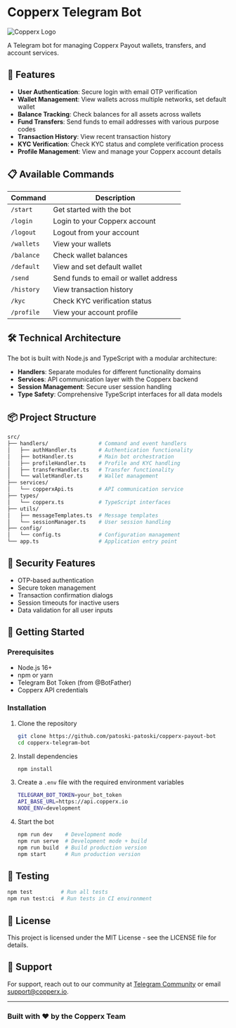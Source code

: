 # Copperx Telegram Bot

![Copperx Logo](https://payout.copperx.io/logo.png)

A Telegram bot for managing Copperx Payout wallets, transfers, and account services.

## 🚀 Features

- **User Authentication**: Secure login with email OTP verification
- **Wallet Management**: View wallets across multiple networks, set default wallet
- **Balance Tracking**: Check balances for all assets across wallets
- **Fund Transfers**: Send funds to email addresses with various purpose codes
- **Transaction History**: View recent transaction history
- **KYC Verification**: Check KYC status and complete verification process
- **Profile Management**: View and manage your Copperx account details

## 📋 Available Commands

| Command | Description |
|---------|-------------|
| `/start` | Get started with the bot |
| `/login` | Login to your Copperx account |
| `/logout` | Logout from your account |
| `/wallets` | View your wallets |
| `/balance` | Check wallet balances |
| `/default` | View and set default wallet |
| `/send` | Send funds to email or wallet address |
| `/history` | View transaction history |
| `/kyc` | Check KYC verification status |
| `/profile` | View your account profile |

## 🛠️ Technical Architecture

The bot is built with Node.js and TypeScript with a modular architecture:

- **Handlers**: Separate modules for different functionality domains
- **Services**: API communication layer with the Copperx backend
- **Session Management**: Secure user session handling
- **Type Safety**: Comprehensive TypeScript interfaces for all data models

## 📦 Project Structure

```bash
src/
├── handlers/                # Command and event handlers
│   ├── authHandler.ts       # Authentication functionality
│   ├── botHandler.ts        # Main bot orchestration
│   ├── profileHandler.ts    # Profile and KYC handling
│   ├── transferHandler.ts   # Transfer functionality
│   └── walletHandler.ts     # Wallet management
├── services/
│   └── copperxApi.ts        # API communication service
├── types/
│   └── copperx.ts           # TypeScript interfaces
├── utils/
│   ├── messageTemplates.ts  # Message templates
│   └── sessionManager.ts    # User session handling
├── config/
│   └── config.ts            # Configuration management
└── app.ts                   # Application entry point
```

## 🔐 Security Features

- OTP-based authentication
- Secure token management
- Transaction confirmation dialogs
- Session timeouts for inactive users
- Data validation for all user inputs

## 🚀 Getting Started

### Prerequisites

- Node.js 16+
- npm or yarn
- Telegram Bot Token (from @BotFather)
- Copperx API credentials

### Installation

1. Clone the repository

   ```bash
   git clone https://github.com/patoski-patoski/copperx-payout-bot
   cd copperx-telegram-bot
   ```

2. Install dependencies

   ```bash
   npm install
   ```

3. Create a `.env` file with the required environment variables

   ```bash
   TELEGRAM_BOT_TOKEN=your_bot_token
   API_BASE_URL=https://api.copperx.io
   NODE_ENV=development
   ```

4. Start the bot

   ```bash
   npm run dev    # Development mode
   npm run serve  # Development mode + build
   npm run build  # Build production version
   npm start      # Run production version
   ```

## 🧪 Testing

```bash
npm test         # Run all tests
npm run test:ci  # Run tests in CI environment
```

## 📝 License

This project is licensed under the MIT License - see the LICENSE file for details.

## 🤝 Support

For support, reach out to our community at [Telegram Community](https://t.me/copperxcommunity/2183) or email <support@copperx.io>.

---

### Built with ❤️ by the Copperx Team
